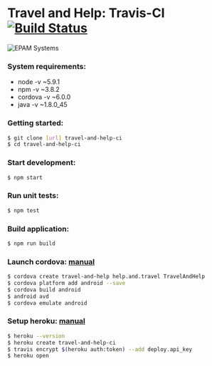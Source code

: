 # Travel and Help: Travis-CI [![Build Status](https://travis-ci.org/stremann/travel-and-help-ci.svg?branch=master)](https://travis-ci.org/stremann/travel-and-help-ci)

![EPAM Systems](http://stremann.github.io/assets/images/logo.svg)

### System requirements:
- node -v ~5.9.1
- npm -v ~3.8.2
- cordova -v ~6.0.0
- java -v ~1.8.0_45

### Getting started:
```sh
$ git clone [url] travel-and-help-ci
$ cd travel-and-help-ci
```

### Start development:
```sh
$ npm start
```

### Run unit tests:
```sh
$ npm test
```

### Build application:
```sh
$ npm run build
```

### Launch cordova: [manual](https://cordova.apache.org/docs/en/latest/guide/cli/index.html)
```sh
$ cordova create travel-and-help help.and.travel TravelAndHelp
$ cordova platform add android --save
$ cordova build android
$ android avd
$ cordova emulate android
```

### Setup heroku: [manual](https://www.chrissearle.org/2014/01/20/deploy-from-github-to-heroku-via-travis-ci/)
```sh
$ heroku --version
$ heroku create travel-and-help-ci
$ travis encrypt $(heroku auth:token) --add deploy.api_key
$ heroku open
```